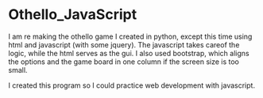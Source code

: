 # Othello_JavaScript

I am re making the othello game I created in python, except this time using html and javascript (with some jquery).
The javascript takes careof the logic, while the html serves as the gui.
I also used bootstrap, which aligns the options and the game board in one column if the screen size is too small.

I created this program so I could practice web development with javascript.
